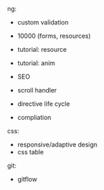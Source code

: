 ng:
- custom validation
- 10000 (forms, resources)
- tutorial: resource
- tutorial: anim

- SEO
- scroll handler
- directive life cycle
- compliation

css:
- responsive/adaptive design
- css table

git:
- gitflow
